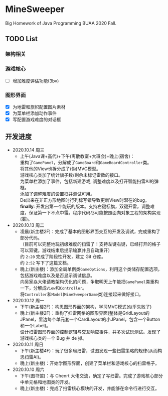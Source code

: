 # MineSweeper
Big Homework of Java Programming BUAA 2020 Fall.

## TODO List

### 架构相关

### 游戏核心

- [ ] 增加难度评估功能(3bv)

### 图形界面

- [x] 为地雷和旗帜配置图片素材
- [x] 为菜单栏添加动作事件
- [x] 写配置游戏难度的对话框

## 开发进度

- 2020.10.14 周三
  - 上午(Java课+高代)+下午(离散教室+大班会)+晚上(宿舍)：<br>
  重构了`GamePanel`，分解成了`GameBoard`和`GameBoardController`类。<br>
  将其他的View也拆分成了(伪)MVC模型。<br>
  游戏核心类加了统计旗子数/剩余未标记雷数的接口。<br>
  为菜单栏添加了事件，包括新建游戏, 调整难度以及打开智能扫雷AI的弹框。<br>
  添加了调整难度的设置框并测试可用。<br>
  De出来在非正方形地图时行列标写错导致更新View时潜在的bug。<br>
  **finally**: 开发出第一个能玩的版本。支持右键标旗，双键开雷，调整难度，保证第一下不点中雷。程序代码尽可能按照面向对象工程的架构实现(雾)。
- 2020.10.13 周二
  - 凌晨(新主楼2F)：完成了基本的图形界面交互的开发及调试，完成重构了部分代码。<br>
  （目前可以完整地玩初级难度的扫雷了！支持左键右键，已经打开的格子可以双键。游戏结束后提示输赢并且自动重开）<br>
  约 `2:20` 完成了阶段性开发，建立 Git 仓库。<br>
  约 `2:52` 写下了这篇文档。
  - 晚上(新主楼)：添加全局单例类`GameOptions`，利用这个类储存配置选项，包括游戏难度以及是否显示调试信息。<br>
  向吴家焱大佬请教架构优化的问题，争取明天上午能把`GamePanel`类重构一下，分解成`View`和`Controller`。<br>
  将`Controller`和`Model`(`MineSweeperGame`类)连接起来做好接口。
- 2020.10.12 周一
  - 下午(新主楼2F)：构思图形界面的架构，学习MVC模式(似乎失败了)
  - 晚上(新主楼2F)：重构了扫雷网格的图形界面(整体是GridLayout的JPanel，里边每个单元套一个CardLayout的小JPanel，包含一个Button和一个Label)。<br>
  设计扫雷图形界面的控制逻辑与交互响应事件，并多次试玩测试。发现了游戏核心类的一个 Bug 并 de 掉。
- 2020.10.11 周日
  - 下午(新主楼4F)：玩了很多局扫雷，试图发现一些扫雷策略的规律(从而构思扫雷AI)。
  - 晚上(新主楼)：开始学图形界面，创建了菜单栏和游戏核心的扫雷格子。
- 2020.10.10 周六
  - 下午(图书馆)：与 Chenrt 大佬交流，确定了写扫雷。完成了游戏核心部分中单元格和地图类的开发。
  - 晚上(新主楼)：完成了扫雷核心模块的开发，并能够在命令行进行交互。